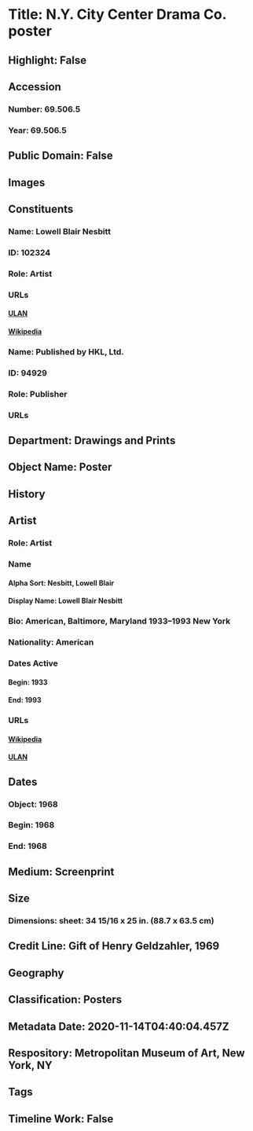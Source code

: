 # Title: N.Y. City Center Drama Co. poster
## Highlight: False
## Accession
### Number: 69.506.5
### Year: 69.506.5
## Public Domain: False
## Images
## Constituents
### Name: Lowell Blair Nesbitt
### ID: 102324
### Role: Artist
### URLs
#### [ULAN](http://vocab.getty.edu/page/ulan/500023038)
#### [Wikipedia](https://www.wikidata.org/wiki/Q6693179)
### Name: Published by HKL, Ltd.
### ID: 94929
### Role: Publisher
### URLs
## Department: Drawings and Prints
## Object Name: Poster
## History
## Artist
### Role: Artist
### Name
#### Alpha Sort: Nesbitt, Lowell Blair
#### Display Name: Lowell Blair Nesbitt
### Bio: American, Baltimore, Maryland 1933–1993 New York
### Nationality: American
### Dates Active
#### Begin: 1933
#### End: 1993
### URLs
#### [Wikipedia](https://www.wikidata.org/wiki/Q6693179)
#### [ULAN](http://vocab.getty.edu/page/ulan/500023038)
## Dates
### Object: 1968
### Begin: 1968
### End: 1968
## Medium: Screenprint
## Size
### Dimensions: sheet: 34 15/16 x 25 in. (88.7 x 63.5 cm)
## Credit Line: Gift of Henry Geldzahler, 1969
## Geography
## Classification: Posters
## Metadata Date: 2020-11-14T04:40:04.457Z
## Respository: Metropolitan Museum of Art, New York, NY
## Tags
## Timeline Work: False
